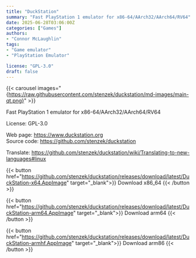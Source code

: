 ```yaml
---
title: "DuckStation"
summary: "Fast PlayStation 1 emulator for x86-64/AArch32/AArch64/RV64"
date: 2025-06-28T03:06:00Z
categories: ["Games"]
authors:
- "Connor McLaughlin"
tags: 
- "Game emulator"
- "PlayStation Emulator"

license: "GPL-3.0"
draft: false
---
```


{{< carousel images="{https://raw.githubusercontent.com/stenzek/duckstation/md-images/main-qt.png}" >}}

Fast PlayStation 1 emulator for x86-64/AArch32/AArch64/RV64

License: GPL-3.0

Web page: <https://www.duckstation.org>  
Source code: <https://github.com/stenzek/duckstation>

Translate: <https://github.com/stenzek/duckstation/wiki/Translating-to-new-languages#linux>

{{< button href="https://github.com/stenzek/duckstation/releases/download/latest/DuckStation-x64.AppImage" target="_blank">}}
Download x86_64
{{< /button >}}

{{< button href="https://github.com/stenzek/duckstation/releases/download/latest/DuckStation-arm64.AppImage" target="_blank">}}
Download arm64
{{< /button >}}

{{< button href="https://github.com/stenzek/duckstation/releases/download/latest/DuckStation-armhf.AppImage" target="_blank">}}
Download arm86
{{< /button >}}